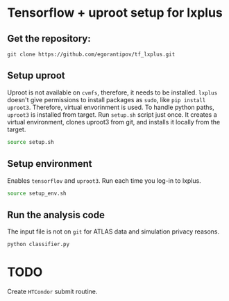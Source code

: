 # Tensorflow + uproot setup for lxplus


## Get the repository:
```bahs
git clone https://github.com/egorantipov/tf_lxplus.git
```

## Setup uproot
Uproot is not available on `cvmfs`, therefore, it needs to be installed. `lxplus` doesn't give permissions to install packages as `sudo`, like `pip install uproot3`. Therefore, virtual envorinment is used. To handle python paths, `uproot3` is installed from target. Run `setup.sh` script just once. It creates a virtual environment, clones uproot3 from git, and installs it locally from the target.
```bash
source setup.sh
```


## Setup environment
Enables `tensorflov` and `uproot3`. Run each time you log-in to lxplus.
```bash
source setup_env.sh
```


## Run the analysis code
The input file is not on `git` for ATLAS data and simulation privacy reasons.
```bash
python classifier.py
```


# TODO

Create `HTCondor` submit routine.
